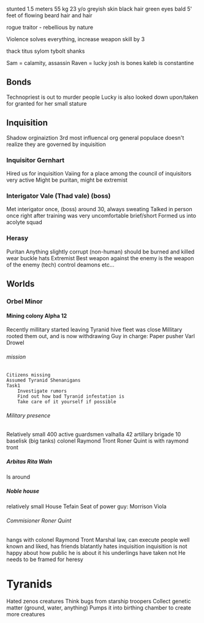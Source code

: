 stunted
1.5 meters 55 kg
23 y/o
greyish skin
black hair 
green eyes
bald
5' feet of flowing beard hair and hair

rogue traitor - rebellious by nature

Violence solves everything, increase weapon skill by 3

thack
titus
sylom
tybolt
shanks


Sam = calamity, assassin
Raven = lucky
josh is bones
kaleb is constantine

## Bonds
Technopriest is out to murder people
Lucky is also looked down upon/taken for granted for her small stature

## Inquisition
Shadow orginaiztion
3rd most influencal org 
general populace doesn't realize they are governed by inquisition

### Inquisitor Gernhart
Hired us for inquisition
Vaiing for a place among the council of inquisitors
    very active
Might be puritan, might be extremist

### Interigator Vale (Thad vale) (boss)
Met interigator once, (boss)
    around 30, always sweating
Talked in person once right after training
    was very uncomfortable
    brief/short
Formed us into acolyte squad

### Herasy
Puritan
    Anything slightly corrupt (non-human) should be burned and killed
    wear buckle hats
Extremist
    Best weapon against the enemy is the weapon of the enemy (tech)
        control deamons etc...


## Worlds
### Orbel Minor
#### Mining colony Alpha 12
Recently millitary started leaving
    Tyranid hive fleet was close
    Millitary rooted them out, and is now withdrawing
Guy in charge: Paper pusher Varl Drowel

###### mission
    Citizens missing
    Assumed Tyranid Shenanigans
    Task1
        Investigate rumors
        Find out how bad Tyranid infestation is
        Take care of it yourself if possible

###### Military presence
Relatively small
400 active guardsmen
    valhalla 42 artillary brigade
    10 baselisk (big tanks)
    colonel Raymond Tront
        Roner Quint is with raymond tront

##### Arbitas Rita Waln
Is around

##### Noble house
relatively small
House Tefain
    Seat of power guy: Morrison Viola

###### Commisioner Roner Quint
hangs with  colonel Raymond Tront
Marshal law, can execute people
well known and liked, has friends
blatantly hates inquisition
inquisition is not happy about how public he is about it
his underlings have taken not
    He needs to be framed for heresy


# Tyranids
Hated zenos creatures
Think bugs from starship troopers
Collect genetic matter (ground, water, anything)
    Pumps it into birthing chamber to create more creatures
